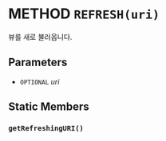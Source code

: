 # METHOD `REFRESH(uri)`
뷰를 새로 불러옵니다.

## Parameters
* `OPTIONAL` *uri*

## Static Members

### `getRefreshingURI()`
